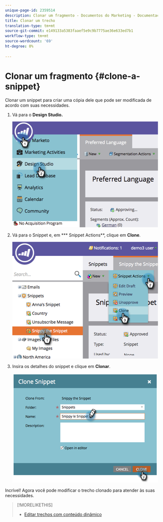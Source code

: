 ```yaml
---
unique-page-id: 2359514
description: Clonar um fragmento - Documentos do Marketing - Documentação do produto
title: Clonar um trecho
translation-type: tm+mt
source-git-commit: e149133a5383faaef5e9c9b7775ae36e633ed7b1
workflow-type: tm+mt
source-wordcount: '69'
ht-degree: 0%

---
```



# Clonar um fragmento {#clone-a-snippet}

Clonar um snippet para criar uma cópia dele que pode ser modificada de acordo com suas necessidades.

1. Vá para o **Design Studio.**

   ![](assets/image2014-9-16-10-3a32-3a36.png)

1. Vá para o Snippet e, em *** Snippet Actions**, clique em **Clone**.

   ![](assets/image2014-9-16-10-3a32-3a44.png)

1. Insira os detalhes do snippet e clique em **Clonar**.

   ![](assets/image2014-9-16-10-3a32-3a53.png)

Incrível! Agora você pode modificar o trecho clonado para atender às suas necessidades.

>[!MORELIKETHIS]
>
>* [Editar trechos com conteúdo dinâmico](edit-snippets-with-dynamic-content.md)

>




